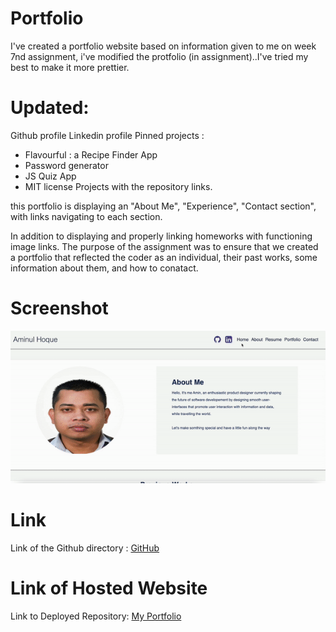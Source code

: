 # Portfolio
I've created a portfolio website based on information given to me on week 7nd assignment, i've modified the protfolio
(in assignment)..I've tried my best to make it more prettier.

# Updated:
Github profile
Linkedin profile
Pinned projects : 
- Flavourful : a Recipe Finder App
- Password generator
- JS Quiz App
- MIT license
Projects with the repository links.


this portfolio is displaying an "About Me", "Experience", "Contact section", with links navigating to each section. 

In addition to displaying and properly linking homeworks with functioning image links. The purpose of the assignment was to ensure that we created a portfolio that reflected the coder as an individual, their past works, some information about them, and how to conatact.



# Screenshot
![Watch the video](./assests/images/videoWalkthrogh.gif)



# Link
Link of the Github directory :  [GitHub](https://github.com/ausamindec/week-8_updated-portfolio.git)

# Link of Hosted Website
Link to Deployed Repository: [My Portfolio](https://ausamindec.github.io/week-8_updated-portfolio/)
